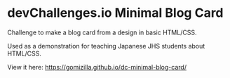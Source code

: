 # devChallenges.io Minimal Blog Card

Challenge to make a blog card from a design in basic HTML/CSS.

Used as a demonstration for teaching Japanese JHS students about HTML/CSS.

View it here: https://gomizilla.github.io/dc-minimal-blog-card/
